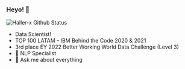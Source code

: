 ### Heyo! 👋
![Haller-x Github Status](https://github-readme-stats.vercel.app/api?username=haller-x&show_icons=true&theme=merko)

- Data Scientist!
- TOP 100 LATAM - IBM Behind the Code 2020 & 2021
- 3rd place EY 2022 Better Working World Data Challenge (Level 3)
- 🤔 NLP Specialist
- 💬 Ask me about everything


